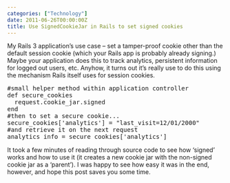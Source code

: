 ```yaml
---
categories: ["Technology"]
date: 2011-06-26T00:00:00Z
title: Use SignedCookieJar in Rails to set signed cookies
---
```


<p>My Rails 3 application&rsquo;s use case &ndash; set a tamper-proof cookie other than the default session cookie (which your Rails app is probably already signing.) Maybe your application does this to track analytics, persistent information for logged out users, etc. Anyhow, it turns out it&rsquo;s really use to do this using the mechanism Rails itself uses for session cookies.</p>

<div class="CodeRay">
  <div class="code"><pre><span class="comment">#small helper method within application controller</span>
<span class="keyword">def</span> <span class="function">secure_cookies</span>
  request.cookie_jar.signed
<span class="keyword">end</span>
<span class="comment">#then to set a secure cookie...</span>
secure_cookies[<span class="string"><span class="delimiter">'</span><span class="content">analytics</span><span class="delimiter">'</span></span>] = <span class="string"><span class="delimiter">&quot;</span><span class="content">last_visit=12/01/2000</span><span class="delimiter">&quot;</span></span>
<span class="comment">#and retrieve it on the next request</span>
analytics_info = secure_cookies[<span class="string"><span class="delimiter">'</span><span class="content">analytics</span><span class="delimiter">'</span></span>]</pre></div>
</div>


<p>It took a few minutes of reading through source code to see how &lsquo;signed&rsquo; works and how to use it (it creates a new cookie jar with the non-signed cookie jar as a &lsquo;parent&rsquo;). I was happy to see how easy it was in the end, however, and hope this post saves you some time.</p>
